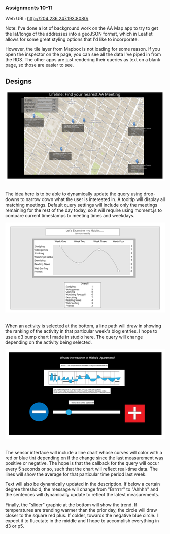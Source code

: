 ### Assignments 10-11

Web URL: <a>http://204.236.247.193:8080/</a>

Note: I've done a lot of background work on the AA Map app to try to get the lat/longs of the addresses into a geoJSON format, which in Leaflet allows for some great styling options that I'd like to incorporate. 

However, the tile layer from Mapbox is not loading for some reason. If you open the inspector on the page, you can see all the data I've piped in from the RDS. The other apps are just rendering their queries as text on a blank page, so those are easier to see. 

## Designs

![Data Structure](https://github.com/mi-desai/data-structures/blob/master/week10-11/AA-Interface.svg)<br/><br/>

The idea here is to be able to dynamically update the query using drop-downs to narrow down what the user is interested in. A tooltip will display all matching meetings. Default query settings will include only the meetings remaining for the rest of the day today, so it will require using moment.js to compare current timestamps to meeting times and weekdays. 

![Data Structure](https://github.com/mi-desai/data-structures/blob/master/week10-11/process-blog-interface.svg)<br/><br/>

When an activity is selected at the bottom, a line path will draw in showing the ranking of the activity in that particular week's blog entries. I hope to use a d3 bump chart I made in studio here. The query will change depending on the activity being selected. 

![Data Structure](https://github.com/mi-desai/data-structures/blob/master/week10-11/Sensor%20Interface.svg)<br/><br/>

The sensor interface will include a line chart whose curves will color with a red or blue tint depending on if the change since the last measurement was positive or negative. The hope is that the callback for the query will occur every 5 seconds or so, such that the chart will reflect real-time data. The lines will show the average for that particular time period last week. 

Text will also be dynamically updated in the description. If below a certain degree threshold, the message will change from "Brrrrrr" to "Ahhhh" and the sentences will dynamically update to reflect the latest measurements. 

Finally, the "slider" graphic at the bottom will show the trend. If temperatures are trending warmer than the prior day, the circle will draw closer to the square red plus. If colder, towards the negative blue circle. I expect it to flucutate in the middle and I hope to accomplish everything in d3 or p5. 
